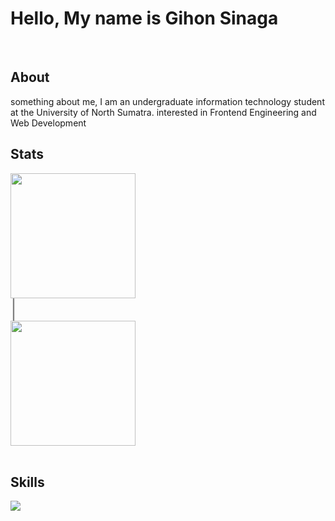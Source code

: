 <div align=start> <h1>Hello, My name is Gihon Sinaga</h1> </div>

<br>

## About 

 something about me, I am an undergraduate information technology student at the University of North Sumatra. interested in Frontend Engineering and Web Development 


## Stats
<div align=start>
<div>
  <img height=200 align="center" src="https://github-readme-stats.vercel.app/api?username=gihonsinaga&rank_icon=github&bg_color=000000&text_color=FFFFFF" />
</div>
<span style="font-size: 30px; color: #808080;">|</span>
<div>
  <img height=200 align="center" src="https://github-readme-stats.vercel.app/api/top-langs?username=gihonsinaga&layout=compact&langs_count=8&card_width=320&bg_color=000000&text_color=FFFFFF" />
</div>
</div><br>

## Skills


<p align="start">
  <a href="https://skillicons.dev">
    <img src="https://skillicons.dev/icons?perline=10&i=react,vite,javascript,html,css,nodejs,postman,figma,tailwind" />
  </a>
</p>
<br>
